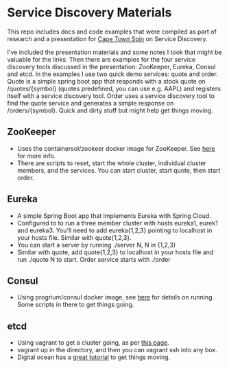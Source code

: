 # Service Discovery Materials

This repo includes docs and code examples that were compiled as part of research and a presentation for <a href="http://www.spin.org.za/">Cape Town Spin</a> on Service Discovery.

I've included the presentation materials and some notes I took that might be valuable for the links.  Then there are examples for the four service discovery tools discussed in the presentation: ZooKeeper, Eureka, Consul and etcd.  In the examples I use two quick demo services: quote and order.  Quote is a simple spring boot app that responds with a stock quote on /quotes/{symbol} (quotes predefined, you can use e.g. AAPL) and registers itself with a service discovery tool.  Order uses a service discovery tool to find the quote service and generates a simple response on /orders/{symbol}.  Quick and dirty stuff but might help get things moving.

## ZooKeeper

* Uses the containersol/zookeer docker image for ZooKeeper.  See <a href="http://container-solutions.com/dynamic-zookeeper-cluster-with-docker/">here</a> for more info.
* There are scripts to reset, start the whole cluster, individual cluster members, and the services.  You can start cluster, start quote, then start order.

## Eureka

* A simple Spring Boot app that implements Eureka with Spring Cloud.
* Configured to to run a three member cluster with hosts eureka1, eurek1 and eureka3.  You'll need to add eureka{1,2,3} pointing to localhost in your hosts file.  Similar with quote{1,2,3}.
* You can start a server by running ./server N, N in {1,2,3}
* Similar with quote, add quote{1,2,3} to localhost in your hosts file and run ./quote N to start.  Order service starts with ./order

## Consul

* Using progrium/consul docker image, see <a href="https://hub.docker.com/r/progrium/consul/">here</a> for details on running.  Some scripts in there to get things going.

## etcd

* Using vagrant to get a cluster going, as per <a href="https://coreos.com/blog/coreos-clustering-with-vagrant/">this page</a>.
* vagrant up in the directory, and then you can vagrant ssh into any box.
* Digital ocean has a <a href="https://www.digitalocean.com/community/tutorials/how-to-use-confd-and-etcd-to-dynamically-reconfigure-services-in-coreos">great tutorial</a> to get things moving.
